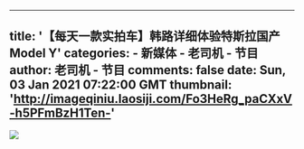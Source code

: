 
---
title: '【每天一款实拍车】韩路详细体验特斯拉国产Model Y'
categories: 
    - 新媒体
    - 老司机 - 节目
author: 老司机 - 节目
comments: false
date: Sun, 03 Jan 2021 07:22:00 GMT
thumbnail: 'http://imageqiniu.laosiji.com/Fo3HeRg_paCXxV-h5PFmBzH1Ten-'
---

<div>   
<img src="http://imageqiniu.laosiji.com/Fo3HeRg_paCXxV-h5PFmBzH1Ten-" referrerpolicy="no-referrer">  
</div>
            